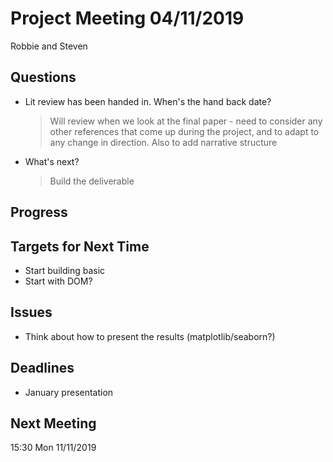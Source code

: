 # Project Meeting 04/11/2019

Robbie and Steven

## Questions
- Lit review has been handed in. When's the hand back date?
    > Will review when we look at the final paper - need to consider any other references that come up during the project, and to adapt to any change in direction. Also to add narrative structure
    
- What's next?
    > Build the deliverable
    
## Progress


## Targets for Next Time

- Start building basic
- Start with DOM?

## Issues

- Think about how to present the results (matplotlib/seaborn?)


## Deadlines

- January presentation

## Next Meeting

15:30 Mon 11/11/2019

